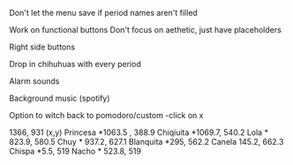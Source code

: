 Don't let the menu save if period names aren't filled

Work on functional buttons
Don't focus on aethetic, just have placeholders

Right side buttons

Drop in chihuhuas with every period

Alarm sounds

Background music (spotify)

Option to witch back to pomodoro/custom
    -click on x 


1366, 931
(x,y)
Princesa
    *1063.5 , 388.9
Chiqiuita
    *1069.7, 540.2
Lola
    * 823.9, 580.5
Chuy
    * 937.2, 627.1
Blanquita
    *295, 562.2
Canela
    145.2, 662.3
Chispa
    *5.5, 519
Nacho
    * 523.8, 519